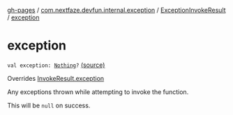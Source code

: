 [gh-pages](../../index.md) / [com.nextfaze.devfun.internal.exception](../index.md) / [ExceptionInvokeResult](index.md) / [exception](./exception.md)

# exception

`val exception: `[`Nothing`](https://kotlinlang.org/api/latest/jvm/stdlib/kotlin/-nothing/index.html)`?` [(source)](https://github.com/NextFaze/dev-fun/tree/master/devfun-internal/src/main/java/com/nextfaze/devfun/internal/exception/ExceptionTypes.kt#L14)

Overrides [InvokeResult.exception](../../com.nextfaze.devfun.function/-invoke-result/exception.md)

Any exceptions thrown while attempting to invoke the function.

This will be `null` on success.

